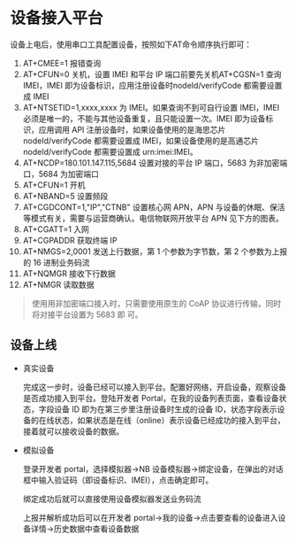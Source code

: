 # 设备接入平台

设备上电后，使用串口工具配置设备，按照如下AT命令顺序执行即可：

1. AT+CMEE=1 报错查询
2. AT+CFUN=0 关机，设置 IMEI 和平台 IP 端口前要先关机AT+CGSN=1 查询 IMEI，IMEI 即为设备标识，应用注册设备时nodeId/verifyCode 都需要设置成 IMEI
3. AT+NTSETID=1,xxxx,xxxx 为 IMEI。如果查询不到可自行设置 IMEI，IMEI 必须是唯一的，不能与其他设备重复，且只能设置一次。IMEI 即为设备标识，应用调用 API 注册设备时，如果设备使用的是海思芯片nodeId/verifyCode 都需要设置成 IMEI，如果设备使用的是高通芯片 nodeId/verifyCode 都需要设置成 urn:imei:IMEI。
4. AT+NCDP=180.101.147.115,5684 设置对接的平台 IP 端口，5683 为非加密端口，5684 为加密端口
5. AT+CFUN=1 开机
6. AT+NBAND=5 设置频段
7. AT+CGDCONT=1,"IP","CTNB" 设置核心网 APN，APN 与设备的休眠、保活等模式有关，需要与运营商确认。电信物联网开放平台 APN 见下方的图表。
8. AT+CGATT=1 入网
9. AT+CGPADDR 获取终端 IP
10. AT+NMGS=2,0001 发送上行数据，第 1 个参数为字节数，第 2 个参数为上报的 16 进制业务码流
11. AT+NQMGR 接收下行数据
12. AT+NMGR 读取数据
> 使用用非加密端口接入时，只需要使用原生的 CoAP 协议进行传输，同时将对接平台设置为 5683 即
可。

## 设备上线

* 真实设备

    完成这一步时，设备已经可以接入到平台。配置好网络，开启设备，观察设备是否成功接入到平台。登陆开发者 Portal，在我的设备列表页面，查看设备状态，字段设备 ID 即为在第三步里注册设备时生成的设备 ID，状态字段表示设备的在线状态，如果状态是在线（online）表示设备已经成功的接入到平台，接着就可以接收设备的数据。

* 模拟设备

    登录开发者 portal，选择模拟器->NB 设备模拟器->绑定设备，在弹出的对话框中输入验证码（即设备标识、IMEI），点击确定即可。

    绑定成功后就可以直接使用设备模拟器发送业务码流

    上报并解析成功后可以在开发者 portal->我的设备->点击要查看的设备进入设备详情->历史数据中查看设备数据
